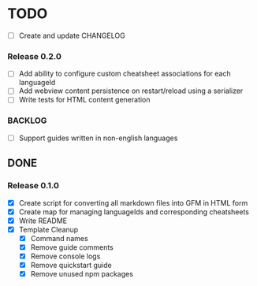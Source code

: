 # TODO

- [ ] Create and update CHANGELOG

### Release 0.2.0

- [ ] Add ability to configure custom cheatsheet associations for each languageId
- [ ] Add webview content persistence on restart/reload using a serializer
- [ ] Write tests for HTML content generation

### BACKLOG

- [ ] Support guides written in non-english languages

## DONE

### Release 0.1.0

- [x] Create script for converting all markdown files into GFM in HTML form
- [x] Create map for managing languageIds and corresponding cheatsheets
- [x] Write README
- [x] Template Cleanup
  - [x] Command names
  - [x] Remove guide comments
  - [x] Remove console logs
  - [x] Remove quickstart guide
  - [x] Remove unused npm packages
